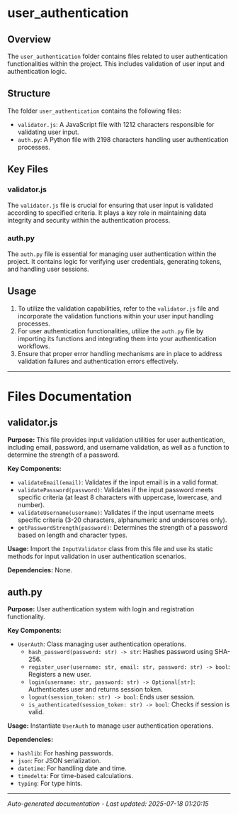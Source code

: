 # user_authentication

## Overview
The `user_authentication` folder contains files related to user authentication functionalities within the project. This includes validation of user input and authentication logic.

## Structure
The folder `user_authentication` contains the following files:
- `validator.js`: A JavaScript file with 1212 characters responsible for validating user input.
- `auth.py`: A Python file with 2198 characters handling user authentication processes.

## Key Files
### validator.js
The `validator.js` file is crucial for ensuring that user input is validated according to specified criteria. It plays a key role in maintaining data integrity and security within the authentication process.

### auth.py
The `auth.py` file is essential for managing user authentication within the project. It contains logic for verifying user credentials, generating tokens, and handling user sessions.

## Usage
1. To utilize the validation capabilities, refer to the `validator.js` file and incorporate the validation functions within your user input handling processes.
2. For user authentication functionalities, utilize the `auth.py` file by importing its functions and integrating them into your authentication workflows.
3. Ensure that proper error handling mechanisms are in place to address validation failures and authentication errors effectively.

---

# Files Documentation

## validator.js

**Purpose:** This file provides input validation utilities for user authentication, including email, password, and username validation, as well as a function to determine the strength of a password.

**Key Components:**
- `validateEmail(email)`: Validates if the input email is in a valid format.
- `validatePassword(password)`: Validates if the input password meets specific criteria (at least 8 characters with uppercase, lowercase, and number).
- `validateUsername(username)`: Validates if the input username meets specific criteria (3-20 characters, alphanumeric and underscores only).
- `getPasswordStrength(password)`: Determines the strength of a password based on length and character types.

**Usage:** Import the `InputValidator` class from this file and use its static methods for input validation in user authentication scenarios.

**Dependencies:** None.

## auth.py

**Purpose:** User authentication system with login and registration functionality.

**Key Components:**
- `UserAuth`: Class managing user authentication operations.
  - `hash_password(password: str) -> str`: Hashes password using SHA-256.
  - `register_user(username: str, email: str, password: str) -> bool`: Registers a new user.
  - `login(username: str, password: str) -> Optional[str]`: Authenticates user and returns session token.
  - `logout(session_token: str) -> bool`: Ends user session.
  - `is_authenticated(session_token: str) -> bool`: Checks if session is valid.

**Usage:** Instantiate `UserAuth` to manage user authentication operations.

**Dependencies:**
- `hashlib`: For hashing passwords.
- `json`: For JSON serialization.
- `datetime`: For handling date and time.
- `timedelta`: For time-based calculations.
- `typing`: For type hints.

---
*Auto-generated documentation - Last updated: 2025-07-18 01:20:15*
